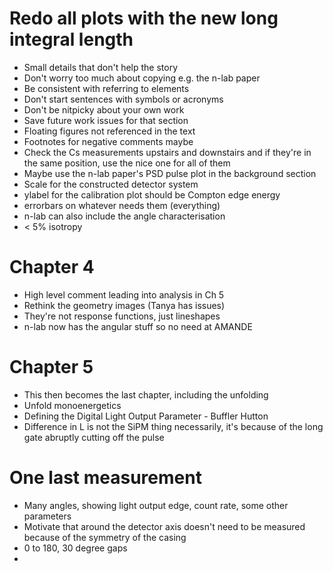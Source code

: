 # Redo all plots with the new long integral length

- Small details that don't help the story
- Don't worry too much about copying e.g. the n-lab paper
- Be consistent with referring to elements
- Don't start sentences with symbols or acronyms
- Don't be nitpicky about your own work
- Save future work issues for that section
- Floating figures not referenced in the text
- Footnotes for negative comments maybe
- Check the Cs measurements upstairs and downstairs and if they're in the same position, use the nice one for all of them
- Maybe use the n-lab paper's PSD pulse plot in the background section
- Scale for the constructed detector system
- ylabel for the calibration plot should be Compton edge energy
- errorbars on whatever needs them (everything)
- n-lab can also include the angle characterisation
- < 5% isotropy

# Chapter 4
- High level comment leading into analysis in Ch 5
- Rethink the geometry images (Tanya has issues)
- They're not response functions, just lineshapes
- n-lab now has the angular stuff so no need at AMANDE

# Chapter 5
- This then becomes the last chapter, including the unfolding
- Unfold monoenergetics
- Defining the Digital Light Output Parameter - Buffler Hutton
- Difference in L is not the SiPM thing necessarily, it's because of the long gate abruptly cutting off the pulse


# One last measurement
- Many angles, showing light output edge, count rate, some other parameters
- Motivate that around the detector axis doesn't need to be measured because of the symmetry of the casing
- 0 to 180, 30 degree gaps
- 